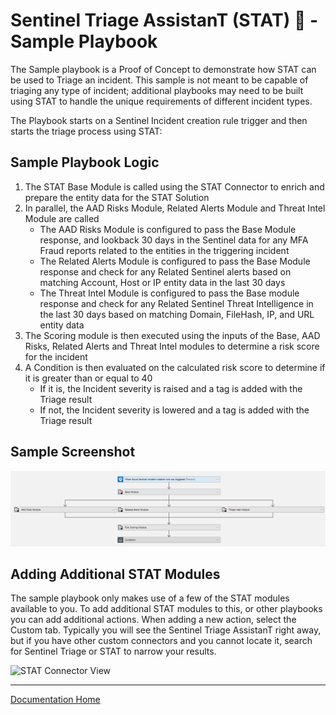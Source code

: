 # Sentinel Triage AssistanT (STAT) :hospital: - Sample Playbook

The Sample playbook is a Proof of Concept to demonstrate how STAT can be used to Triage an incident. This sample is not meant to be capable of triaging any type of incident; additional playbooks may need to be built using STAT to handle the unique requirements of different incident types.

The Playbook starts on a Sentinel Incident creation rule trigger and then starts the triage process using STAT:

## Sample Playbook Logic

1. The STAT Base Module is called using the STAT Connector to enrich and prepare the entity data for the STAT Solution
2. In parallel, the AAD Risks Module, Related Alerts Module and Threat Intel Module are called
    * The AAD Risks Module is configured to pass the Base Module response, and lookback 30 days in the Sentinel data for any MFA Fraud reports related to the entities in the triggering incident
    * The Related Alerts Module is configured to pass the Base Module response and check for any Related Sentinel alerts based on matching Account, Host or IP entity data in the last 30 days
    * The Threat Intel Module is configured to pass the Base module response and check for any Related Sentinel Threat Intelligence in the last 30 days based on matching 
    Domain, FileHash, IP, and URL entity data
3. The Scoring module is then executed using the inputs of the Base, AAD Risks, Related Alerts and Threat Intel modules to determine a risk score for the incident
3. A Condition is then evaluated on the calculated risk score to determine if it is greater than or equal to 40
    * If it is, the Incident severity is raised and a tag is added with the Triage result
    * If not, the Incident severity is lowered and a tag is added with the Triage result

## Sample Screenshot

![Screenshot of Logic Apps designer](images/sampletriage.png)

## Adding Additional STAT Modules

The sample playbook only makes use of a few of the STAT modules available to you.  To add additional STAT modules to this, or other playbooks you can add additional actions.  When adding a new action, select the Custom tab.  Typically you will see the Sentinel Triage AssistanT right away, but if you have other custom connectors and you cannot locate it, search for Sentinel Triage or STAT to narrow your results.

![STAT Connector View](images/statconnector.jpg)


---
[Documentation Home](readme.md)